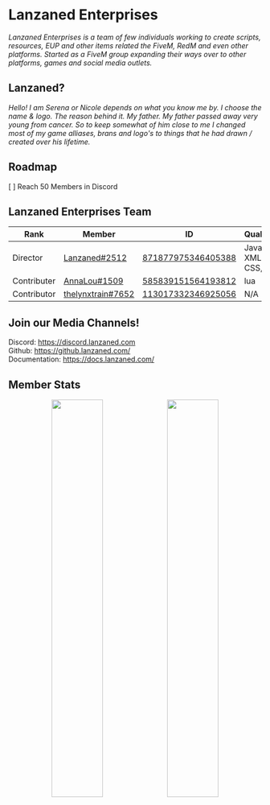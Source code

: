 # Lanzaned Enterprises
*Lanzaned Enterprises is a team of few individuals working to create scripts, resources, EUP and other items related the FiveM, RedM and even other platforms. Started as a FiveM group expanding their ways over to other platforms, games and social media outlets.*

## Lanzaned?
*Hello! I am Serena or Nicole depends on what you know me by. I choose the name & logo. The reason behind it. My father. My father passed away very young from cancer. So to keep somewhat of him close to me I changed most of my game alliases, brans and logo's to things that he had drawn / created over his lifetime.*

## Roadmap
[ ] Reach 50 Members in Discord

## Lanzaned Enterprises Team
|  Rank       |  Member       | ID                 | Qualifications                       |
|----         |----           |----                |----                                  |
| Director    | [Lanzaned#2512](https://discordapp.com/users/871877975346405388) | [871877975346405388](https://discordapp.com/users/871877975346405388) | Javascript, XML, HTML, CSS, lua, SQL |
| Contributer | [AnnaLou#1509](https://discordapp.com/users/585839151564193812) | [585839151564193812](https://discordapp.com/users/585839151564193812) | lua |
| Contributor    | [thelynxtrain#7652](https://discordapp.com/users/113017332346925056) | [113017332346925056](https://discordapp.com/users/113017332346925056) | N/A |

## Join our Media Channels!
Discord: https://discord.lanzaned.com<br>
Github: https://github.lanzaned.com/<br>
Documentation: https://docs.lanzaned.com/

## Member Stats
<div align="center">

<a href="https://discord.lanzaned.com/"><img width="45%" src="https://github-readme-stats.vercel.app/api?username=SerenaKing&layout=compact&theme=react&hide_border=true&show_icons=true"/></a>
<a href="https://discord.lanzaned.com/"><img width="45%" src="https://github-readme-stats.vercel.app/api?username=Annalouu&layout=compact&theme=react&hide_border=true&show_icons=true"/></a>

</div>

